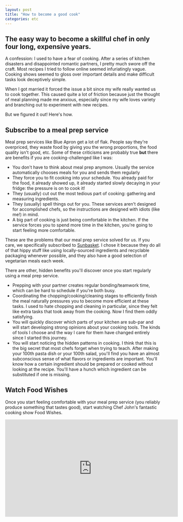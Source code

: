 ```yaml
---
layout: post
title: "How to become a good cook"
categories: etc
---
```


## The easy way to become a skillful chef in only four long, expensive years.

A confession: I used to have a fear of cooking. After a series of kitchen
disasters and disappointed romantic partners, I pretty much swore off the
craft. Most recipes I tried to follow online seemed infuriatingly vague. Cooking
shows seemed to gloss over important details and make difficult tasks look
deceptively simple.

When I got married it forced the issue a bit since my wife really wanted us to
cook together. This caused quite a lot of friction because just the thought of
meal planning made me anxious, especially since my wife loves variety and
branching out to experiment with new recipes.

But we figured it out! Here's how.

## Subscribe to a meal prep service

Meal prep services like Blue Apron get a lot of flak. People say they're
overpriced, they waste food by giving you the wrong proportions, the food
quality isn't good, etc. Some of these criticisms are probably true **but**
there are benefits if you are cooking-challenged like I was:

* You don't have to think about meal prep anymore. Usually the service
  automatically chooses meals for you and sends them regularly
* They force you to fit cooking into your schedule. You already paid for the
  food, it already showed up, it already started slowly decaying in your fridge:
  the pressure is on to cook it!
* They (usually) cut out the most tedious part of cooking: gathering and
  measuring ingredients.
* They (usually) spell things out for you. These services aren't designed for
  accomplished chefs, so the instructions are designed with idiots (like me!) in
  mind.
* A big part of cooking is just being comfortable in the kitchen. If the service
  forces you to spend more time in the kitchen, you're going to start feeling
  more comfortable.

These are the problems that our meal prep service solved for us. If you care, we
specifically subscribed to [Sunbasket](https://sunbasket.com/). I chose it
because they do all of that hippy stuff like using locally-sourced ingredients
and recyclable packaging whenever possible, and they also have a good selection
of vegetarian meals each week.

There are other, hidden benefits you'll discover once you start regularly using
a meal prep service.

* Prepping with your partner creates regular bonding/teamwork time, which can be
  hard to schedule if you're both busy.
* Coordinating the chopping/cooking/cleaning stages to efficiently finish the
  meal naturally pressures you to become more efficient at these tasks. I used
  to hate chopping and cleaning in particular, since they felt like extra tasks
  that took away from the cooking. Now I find them oddly satisfying.
* You will quickly discover which parts of your kitchen are sub-par and will
  start developing strong opinions about your cooking tools. The kinds of tools
  I choose and the way I care for them have changed entirely since I started
  this journey.
* You will start noticing the hidden patterns in cooking. I think that this is
  the big secret that most chefs forget when trying to teach. After making your
  100th pasta dish or your 100th salad, you'll find you have an almost
  subconscious sense of what flavors or ingredients are important. You'll know
  how a certain ingredient should be prepared or cooked without looking at the
  recipe. You'll have a hunch which ingredient can be substituted if one is
  missing.

## Watch Food Wishes

Once you start feeling comfortable with your meal prep service (you reliably
produce something that tastes good), start watching Chef John's fantastic
cooking show Food Wishes.

<iframe width="560" height="315" src="https://www.youtube.com/embed/ifWWRZSWS18" frameborder="0" allow="accelerometer; autoplay; encrypted-media; gyroscope; picture-in-picture" allowfullscreen></iframe>
